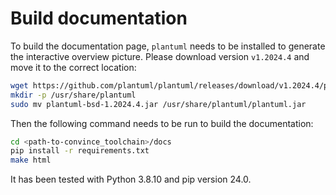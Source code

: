 # Build documentation

To build the documentation page, `plantuml` needs to be installed to generate the interactive overview picture.
Please download version `v1.2024.4` and move it to the correct location:

```bash
wget https://github.com/plantuml/plantuml/releases/download/v1.2024.4/plantuml-bsd-1.2024.4.jar
mkdir -p /usr/share/plantuml
sudo mv plantuml-bsd-1.2024.4.jar /usr/share/plantuml/plantuml.jar 
```

Then the following command needs to be run to build the documentation:

```bash
cd <path-to-convince_toolchain>/docs
pip install -r requirements.txt
make html
```

It has been tested with Python 3.8.10 and pip version 24.0.